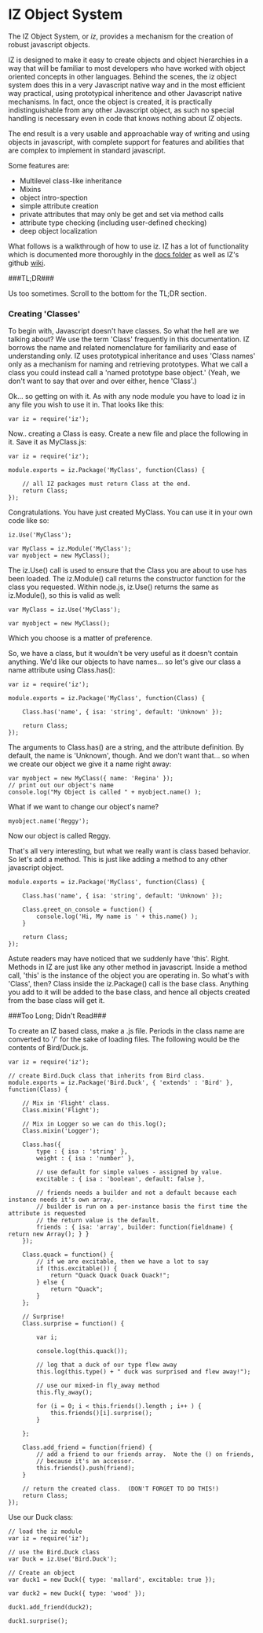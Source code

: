 # IZ Object System #
    
The IZ Object System, or *iz*, provides a mechanism for the creation
of robust javascript objects. 
    
IZ is designed to make it easy to create objects and object hierarchies in a
way that will be familiar to most developers who have worked with object
oriented concepts in other languages. Behind the scenes, the iz object system does
this in a very Javascript native way and in the most efficient way practical,
using prototypical inheritence and other Javascript native mechanisms. In fact,
once the object is created, it is practically indistinguishable from any other 
Javascript object, as such no special handling is necessary even in code that 
knows nothing about IZ objects.

The end result is a very usable and approachable way of writing and using
objects in javascript, with complete support for features and abilities 
that are complex to implement in standard javascript.

Some features are:
    
* Multilevel class-like inheritance
* Mixins
* object intro-spection
* simple attribute creation
* private attributes that may only be get and set via method calls
* attribute type checking (including user-defined checking)
* deep object localization

What follows is a walkthrough of how to use iz.  IZ has a lot of functionality
which is documented more thoroughly in the [docs folder](docs/) as well as IZ's github 
[wiki](http://github.com/ionzero/iz/wiki).

###TL;DR###

Us too sometimes. Scroll to the bottom for the TL;DR section.

### Creating 'Classes' ###

To begin with, Javascript doesn't have classes. So what the hell are we talking
about? We use the term 'Class' frequently in this documentation. IZ borrows the
name and  related nomenclature for familiarity and ease of understanding only.
IZ uses prototypical inheritance and uses 'Class names' only as a mechanism for
naming and retrieving prototypes.  What we call a class you could instead call a
'named prototype base object.'  (Yeah, we don't want to say that over and over
either, hence 'Class'.)

Ok... so getting on with it.  As with any node module you have to load iz in any
file you wish to use it in.  That looks like this:

	var iz = require('iz');

Now.. creating a Class is easy.  Create a new file and place the following in it. Save it as MyClass.js:

	var iz = require('iz');

	module.exports = iz.Package('MyClass', function(Class) {

		// all IZ packages must return Class at the end.
		return Class;
	});

Congratulations.  You have just created MyClass. You can use it in your own code
like so:

	iz.Use('MyClass');
	
	var MyClass = iz.Module('MyClass');
	var myobject = new MyClass();

The iz.Use() call is used to ensure that the Class you are about to use has been
loaded. The iz.Module() call returns the constructor function for the class you
requested.  Within node.js, iz.Use() returns the same as iz.Module(), so this 
is valid as well:

	var MyClass = iz.Use('MyClass');

	var myobject = new MyClass();

Which you choose is a matter of preference. 


So, we have a class, but it wouldn't be very useful as it doesn't contain anything.
We'd like our objects to have names... so let's give our class a name attribute using 
Class.has():

	var iz = require('iz');

	module.exports = iz.Package('MyClass', function(Class) {

		Class.has('name', { isa: 'string', default: 'Unknown' });

		return Class;
	});

The arguments to Class.has() are a string, and the attribute definition.  By default, the
name is 'Unknown', though.  And we don't want that... so when we create our object
we give it a name right away:

	var myobject = new MyClass({ name: 'Regina' });	
	// print out our object's name
	console.log("My Object is called " + myobject.name() );

What if we want to change our object's name?

	myobject.name('Reggy');

Now our object is called Reggy.  

That's all very interesting, but what we really want is class based behavior.  So let's add
a method.  This is just like adding a method to any other javascript object.

	module.exports = iz.Package('MyClass', function(Class) {

		Class.has('name', { isa: 'string', default: 'Unknown' });

		Class.greet_on_console = function() {
			console.log('Hi, My name is ' + this.name() );
		}

		return Class;
	});

Astute readers may have noticed that we suddenly have 'this'.  Right.  Methods
in IZ are just like any other method in javascript.  Inside a method call, 'this' 
is the instance of the object you are operating in.  So what's with 'Class', then?
Class inside the iz.Package() call is the base class.  Anything you add to it
will be added to the base class, and hence all objects created from the base
class will get it. 


###Too Long; Didn't Read###

To create an IZ based class, make a .js file.  Periods in the class name are 
converted to '/' for the sake of loading files.  The following would be the contents
of Bird/Duck.js.  

	var iz = require('iz');

	// create Bird.Duck class that inherits from Bird class.
    module.exports = iz.Package('Bird.Duck', { 'extends' : 'Bird' }, function(Class) {

        // Mix in 'Flight' class.
        Class.mixin('Flight');

        // Mix in Logger so we can do this.log();
        Class.mixin('Logger');

        Class.has({
            type : { isa : 'string' },
            weight : { isa : 'number' },

            // use default for simple values - assigned by value.
            excitable : { isa : 'boolean', default: false },

            // friends needs a builder and not a default because each instance needs it's own array.
            // builder is run on a per-instance basis the first time the attribute is requested
            // the return value is the default.
            friends : { isa: 'array', builder: function(fieldname) { return new Array(); } }
        });

        Class.quack = function() {
            // if we are excitable, then we have a lot to say
            if (this.excitable()) {
                return "Quack Quack Quack Quack!";
            } else {
                return "Quack";
            }
        };

        // Surprise!
        Class.surprise = function() {

        	var i;

        	console.log(this.quack());

           	// log that a duck of our type flew away
           	this.log(this.type() + " duck was surprised and flew away!");

           	// use our mixed-in fly_away method
           	this.fly_away();

           	for (i = 0; i < this.friends().length ; i++ ) {
           		this.friends()[i].surprise();
           	}

        };

        Class.add_friend = function(friend) {
        	// add a friend to our friends array.  Note the () on friends, 
        	// because it's an accessor.
        	this.friends().push(friend);
        }
        
        // return the created class.  (DON'T FORGET TO DO THIS!)
        return Class;
    });

Use our Duck class:

	// load the iz module
	var iz = require('iz');

	// use the Bird.Duck class
	var Duck = iz.Use('Bird.Duck');

	// Create an object
	var duck1 = new Duck({ type: 'mallard', excitable: true });

	var duck2 = new Duck({ type: 'wood' });

	duck1.add_friend(duck2);

	duck1.surprise();

